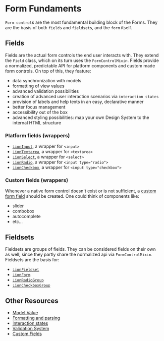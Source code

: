 
# Form Fundaments

[//]: # (AUTO INSERT HEADER PREPUBLISH)

`Form control`s are the most fundamental building block of the Forms. They are the basis of
both `field`s and `fieldset`s, and the `form` itself.

## Fields

Fields are the actual form controls the end user interacts with.
They extend the `Field` class, which on its turn uses the `FormControlMixin`.
Fields provide a normalized, predictable API for platform components and custom made form controls.
On top of this, they feature:

- data synchronization with models
- formatting of view values
- advanced validation possibilities
- creation of advanced user interaction scenarios via `interaction states`
- provision of labels and help texts in an easy, declarative manner
- better focus management
- accessibility out of the box
- advanced styling possibilities: map your own Design System to the internal HTML structure

### Platform fields (wrappers)

- [`LionInput`](../input/), a wrapper for `<input>`
- [`LionTextarea`](../textarea/), a wrapper for `<textarea>`
- [`LionSelect`](../select/), a wrapper for `<select>`
- [`LionRadio`](../radio/), a wrapper for `<input type="radio">`
- [`LionCheckbox`](../checkbox/), a wrapper for `<input type="checkbox">`

### Custom fields (wrappers)

Whenever a native form control doesn't exist or is not sufficient, a
[custom form field](./docs/CustomFieldsTutorial.md) should be created. One could think of components
  like:

- slider
- combobox
- autocomplete
- etc...

## Fieldsets

Fieldsets are groups of fields. They can be considered fields on their own as well, since they
partly share the normalized api via `FormControlMixin`.
Fieldsets are the basis for:

- [`LionFieldset`](../fieldset/)
- [`LionForm`](../form/)
- [`LionRadioGroup`](../radio-group/)
- [`LionCheckboxGroup`](../checkbox-group/)

## Other Resources

<!-- TODO: - [`FormControlMixin`] () -->
<!-- TODO: - [`LionField`] () -->
- [Model Value](./docs/ModelValue.md)
- [Formatting and parsing](./docs/FormattingAndParsing.md)
- [Interaction states](./docs/InteractionStates.md)
- [Validation System](../validate/docs/ValidationSystem.md)
- [Custom Fields](./docs/CustomFieldsTutorial.md)
<!-- TODO: - [`FocusMixin`] (/FocusMixin.md) -->
